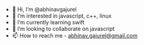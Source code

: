 - 👋 Hi, I’m @abhinavgajurel
- 👀 I’m interested in javascript, c++, linux
- 🌱 I’m currently learning swift
- 💞️ I’m looking to collaborate on javascript
- 📫 How to reach me - abhinav.gajurel@gmail.com

<!---
abhinavgajurel/abhinavgajurel is a ✨ special ✨ repository because its `README.md` (this file) appears on your GitHub profile.
You can click the Preview link to take a look at your changes.
--->
